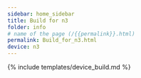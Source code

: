 ```yaml
---
sidebar: home_sidebar
title: Build for n3
folder: info
# name of the page (/{{permalink}}.html)
permalink: Build_for_n3.html
device: n3
---
```

{% include templates/device_build.md %}
